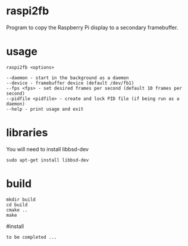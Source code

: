 # raspi2fb
Program to copy the Raspberry Pi display to a secondary framebuffer.

# usage

    raspi2fb <options>

    --daemon - start in the background as a daemon
    --device - framebuffer device (default /dev/fb1)
    --fps <fps> - set desired frames per second (default 10 frames per second)
    --pidfile <pidfile> - create and lock PID file (if being run as a daemon)
    --help - print usage and exit


# libraries

You will need to install libbsd-dev

    sudo apt-get install libbsd-dev

# build

    mkdir build
    cd build
    cmake ..
    make

#install

    to be completed ...
